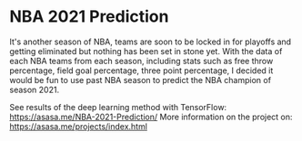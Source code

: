 # NBA 2021 Prediction
It's another season of NBA, teams are soon to be locked in for playoffs and getting eliminated but nothing has been set in stone yet. With the data of each NBA teams from each season, including stats such as free throw percentage, field goal percentage, three point percentage, I decided it would be fun to use past NBA season to predict the NBA champion of season 2021.

See results of the deep learning method with TensorFlow: https://asasa.me/NBA-2021-Prediction/
More information on the project on: https://asasa.me/projects/index.html
